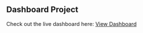 ## Dashboard Project

Check out the live dashboard here: [View Dashboard](https://thirupathimech.github.io/dashBoard/)